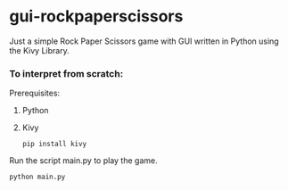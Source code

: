 # gui-rockpaperscissors

Just a simple Rock Paper Scissors game with GUI written in Python using the Kivy Library.

### To interpret from scratch:
Prerequisites: 
  1. Python
  2. Kivy

     `pip install kivy`

Run the script main.py to play the game.

    python main.py
